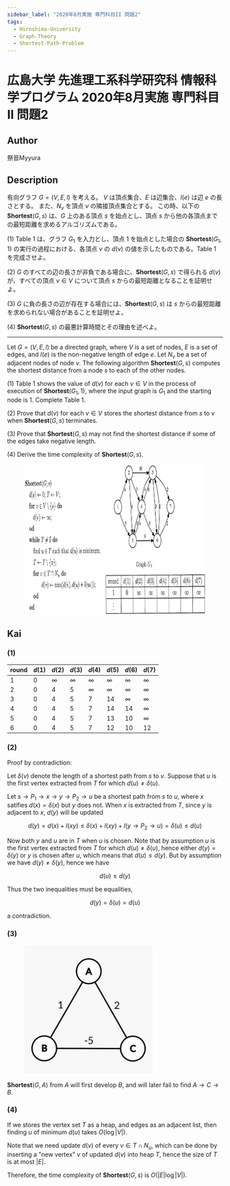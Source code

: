 ```yaml
---
sidebar_label: "2020年8月実施 専門科目II 問題2"
tags:
  - Hiroshima-University
  - Graph-Theory
  - Shortest-Path-Problem
---
```

# 広島大学 先進理工系科学研究科 情報科学プログラム 2020年8月実施 専門科目II 問題2


## **Author**
祭音Myyura

## **Description**
有向グラフ $G = (V, E, l)$ を考える。
$V$ は頂点集合、$E$ は辺集合、$l(e)$ は辺 $e$ の長さとする。
また、$N_v$ を頂点 $v$ の隣接頂点集合とする。
この時、以下の $\textbf{Shortest}(G, s)$ は、$G$ 上のある頂点 $s$ を始点とし、頂点 $s$ から他の各頂点までの最短距離を求めるアルゴリズムである。

(1) Table 1 は、グラフ $G_1$ を入力とし、頂点 $1$ を始点とした場合の $\textbf{Shortest}(G_1, 1)$ の実行の過程における、各頂点 $v$ の $d(v)$ の値を示したものである。Table 1 を完成させよ。

(2) $G$ のすべての辺の長さが非負である場合に、$\textbf{Shortest}(G, s)$ で得られる $d(v)$ が、すべての頂点 $v \in V$ について頂点 $s$ からの最短距離となることを証明せよ。

(3) $G$ に負の長さの辺が存在する場合には、$\textbf{Shortest}(G, s)$ は $s$ からの最短距離を求められない場合があることを証明せよ。

(4) $\textbf{Shortest}(G, s)$ の最悪計算時間とその理由を述べよ。

---

Let $G = (V, E, l)$ be a directed graph, where $V$ is a set of nodes, $E$ is a set of edges, and $l(e)$ is the non-negative length of edge $e$.
Let $N_v$ be a set of adjacent nodes of node $v$. The following algorithm $\textbf{Shortest}(G, s)$ computes the shortest distance from a node $s$ to each of the other nodes.

(1) Table 1 shows the value of $d(v)$ for each $v \in V$ in the process of execution of $\textbf{Shortest}(G_1, 1)$, where the input graph is $G_1$ and the starting node is $1$. Complete Table 1.

(2) Prove that $d(v)$ for each $v \in V$ stores the shortest distance from $s$ to $v$ when $\textbf{Shortest}(G, s)$ terminates.

(3) Prove that $\textbf{Shortest}(G, s)$ may not find the shortest distance if some of the edges take negative length.

(4) Derive the time complexity of $\textbf{Shortest}(G, s)$.

<figure style="text-aligned:center;">
  <img src="https://raw.githubusercontent.com/Myyura/the_kai_project_assets/main/kakomonn/hiroshima_university/ASE/is_202008_senmon_II_2_p1.png" width="800" height="350" alt=""/>
</figure>

## **Kai**
### (1)

|round|$d(1)$|$d(2)$|$d(3)$|$d(4)$|$d(5)$|$d(6)$|$d(7)$|
|-|-|-|-|-|-|-|-|
|1|0|$\infty$|$\infty$|$\infty$|$\infty$|$\infty$|$\infty$|
|2|0|4|5|$\infty$|$\infty$|$\infty$|$\infty$|
|3|0|4|5|7|14|$\infty$|$\infty$|
|4|0|4|5|7|14|14|$\infty$|
|5|0|4|5|7|13|10|$\infty$|
|6|0|4|5|7|12|10|12|

### (2)
Proof by contradiction:

Let $\delta(v)$ denote the length of a shortest path from $s$ to $v$.
Suppose that $u$ is the first vertex extracted from $T$ for which $d(u) \neq \delta(u)$.

Let $s \rightarrow P_1 \rightarrow x \rightarrow y \rightarrow P_2 \rightarrow u$ be a shortest path from $s$ to $u$, where $x$ satifies $d(x) = \delta(x)$ but $y$ does not.
When $x$ is extracted from $T$, since $y$ is adjacent to $x$, $d(y)$ will be updated

$$
d(y) = d(x) + l(xy) \leq \delta(x) + l(xy) + l(y \rightarrow P_2 \rightarrow u) = \delta(u) \leq d(u)
$$

Now both $y$ and $u$ are in $T$ when $u$ is chosen.
Note that by assumption $u$ is the first vertex extracted from $T$ for which $d(u) \neq \delta(u)$, hence either $d(y) = \delta(y)$ or $y$ is chosen after $u$, which means that $d(u) \leq d(y)$.
But by assumption we have $d(y) \neq \delta(y)$, hence we have

$$
d(u) \leq d(y)
$$

Thus the two inequalities must be equalities,

$$
d(y) = \delta(u) = d(u)
$$

a contradiction.

### (3)
<figure style="text-aligned:center;">
  <img src="https://raw.githubusercontent.com/Myyura/the_kai_project_assets/main/kakomonn/hiroshima_university/ASE/is_202008_senmon_II_2_p2.png" width="300" height="300" alt=""/>
</figure>

$\textbf{Shortest}(G, A)$ from $A$ will first develop $B$, and will later fail to find $A \rightarrow C \rightarrow B$.

### (4)
If we stores the vertex set $T$ as a heap, and edges as an adjacent list, then finding $u$ of minimum $d(u)$ takes $O(\log |V|)$.

Note that we need update $d(v)$ of every $v \in T \cap N_u$, which can be done by inserting a "new vertex" $v$ of updated $d(v)$ into heap $T$,
hence the size of $T$ is at most $|E|$.

Therefore, the time complexity of $\textbf{Shortest}(G, s)$ is $O(|E|\log |V|)$.
